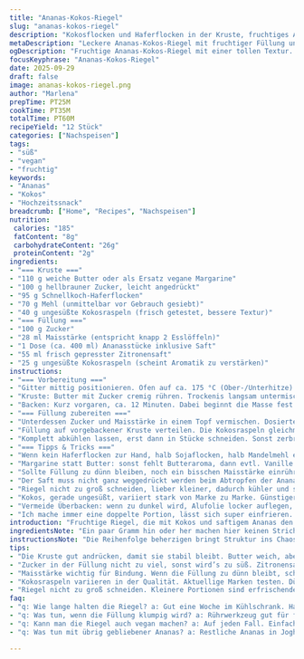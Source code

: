 ```yaml
---
title: "Ananas-Kokos-Riegel"
slug: "ananas-kokos-riegel"
description: "Kokosflocken und Haferflocken in der Kruste, fruchtiges Ananas-Topping mit einer leichten Zitronennote. Leicht modifizierte Mengen, Maisstärke bindet die Füllung, mildert austretenden Saft. Butter für Geschmack, aber wer will, kann vegane Margarine versuchen. Backzeiten etwas angepasst, lieber auf Festigkeit und Farbe achten. Statt Ananas zerdrückt mit Saft nun Ananasstücke für mehr Biss. Riegel lagern gut eine Woche im Kühlschrank, Feuchtigkeit bewahren dank luftdichtem Behälter."
metaDescription: "Leckere Ananas-Kokos-Riegel mit fruchtiger Füllung und knuspriger Kruste. Ideal für jeden Anlass, einfach vorbereiten und genießen."
ogDescription: "Fruchtige Ananas-Kokos-Riegel mit einer tollen Textur. Perfekt als Snack, einfach zuzubereiten und immer ein Hit."
focusKeyphrase: "Ananas-Kokos-Riegel"
date: 2025-09-29
draft: false
image: ananas-kokos-riegel.png
author: "Marlena"
prepTime: PT25M
cookTime: PT35M
totalTime: PT60M
recipeYield: "12 Stück"
categories: ["Nachspeisen"]
tags:
- "süß"
- "vegan"
- "fruchtig"
keywords:
- "Ananas"
- "Kokos"
- "Hochzeitssnack"
breadcrumb: ["Home", "Recipes", "Nachspeisen"]
nutrition: 
 calories: "185"
 fatContent: "8g"
 carbohydrateContent: "26g"
 proteinContent: "2g"
ingredients:
- "=== Kruste ==="
- "110 g weiche Butter oder als Ersatz vegane Margarine"
- "100 g hellbrauner Zucker, leicht angedrückt"
- "95 g Schnellkoch-Haferflocken"
- "70 g Mehl (unmittelbar vor Gebrauch gesiebt)"
- "40 g ungesüßte Kokosraspeln (frisch getestet, bessere Textur)"
- "=== Füllung ==="
- "100 g Zucker"
- "28 ml Maisstärke (entspricht knapp 2 Esslöffeln)"
- "1 Dose (ca. 400 ml) Ananasstücke inklusive Saft"
- "55 ml frisch gepresster Zitronensaft"
- "25 g ungesüßte Kokosraspeln (scheint Aromatik zu verstärken)"
instructions:
- "=== Vorbereitung ==="
- "Gitter mittig positionieren. Ofen auf ca. 175 °C (Ober-/Unterhitze) vorheizen. Idee: Papierstreifen in Auflaufform (20 cm quadratisch) legen, damit Riegel später leichter rausgehen."
- "Kruste: Butter mit Zucker cremig rühren. Trockenis langsam untermischen: Hafer, Mehl, Kokos. Nicht zu lange mixen, nur bis alles gerade bindet. Auf dem Boden des vorbereiteten Backrahmens verteilen, mit der Rückseite eines Löffels fest andrücken. Kruste soll dicht, aber nicht zu kompakt werden – die Kokosfäden geben Textur."
- "Backen: Kurz vorgaren, ca. 12 Minuten. Dabei beginnt die Masse fest zu werden, Oberfläche leicht bräunen sehen. Geruch von Butter und Hafer kommt auf – nicht verbrennen lassen!"
- "=== Füllung zubereiten ==="
- "Unterdessen Zucker und Maisstärke in einem Topf vermischen. Dosiertes Zitronensaft und Ananasstücke nebst Saft einrühren, keine Klümpchen. Ankochen, dann bei niedriger bis mittlerer Hitze unter ständigem Rühren halten, bis die Masse sichtbar eindickt. Es dauert locker 8 Minuten, viel aufpassen, Anbrennen an Rührkanten verhindern. Wenn klebrig, leicht durchsichtig, aber noch formbar, ist die Bindung erreicht."
- "Füllung auf vorgebackener Kruste verteilen. Die Kokosraspeln gleichmäßig drüberstreuen – sie werden beim zweiten Backvorgang goldbraun, Aroma verstärkt sich. Weiterbacken etwa 22 Minuten, bis die Oberfläche blubbert und der Rand die Kruste stabilisiert."
- "Komplett abkühlen lassen, erst dann in Stücke schneiden. Sonst zerbricht alles gern. Wichtig: Kühlschranklagerung verlängert Haltbarkeit, hält Riegel saftig und verhindert Schimmelbildung."
- "=== Tipps & Tricks ==="
- "Wenn kein Haferflocken zur Hand, halb Sojaflocken, halb Mandelmehl experimentieren. Kräuter oder Gewürze im Teig probierte ich mal – z. B. Kardamom – ungewöhnlich, aber für Fans aufregend."
- "Margarine statt Butter: sonst fehlt Butteraroma, dann evtl. Vanille mit rein für mehr Tiefe."
- "Sollte Füllung zu dünn bleiben, noch ein bisschen Maisstärke einrühren, nie abrupt zu viel erwärmen, sonst brennt’s schnell an!"
- "Der Saft muss nicht ganz weggedrückt werden beim Abtropfen der Ananas, gerade die Saftbasis gibt Konsistenz."
- "Riegel nicht zu groß schneiden, lieber kleiner, dadurch kühler und schneller verzehrfähig."
- "Kokos, gerade ungesüßt, variiert stark von Marke zu Marke. Günstigere Sorten schmecken oft weniger frisch, Kraftverlust im Backprozess beachten."
- "Vermeide Überbacken: wenn zu dunkel wird, Alufolie locker auflegen, sonst bitter."
- "Ich mache immer eine doppelte Portion, lässt sich super einfrieren. Auftauen reicht völlig für Geschmack und Textur."
introduction: "Fruchtige Riegel, die mit Kokos und saftigem Ananas den Gaumen reizen. Kruste aus Hafer und Kokos, ein bisschen knusprig, nicht zu süß. Statt der meist üblichen glatten Füllung nehmen wir Stücke — mehr Biss, überraschend anders. Wie oft blind nach Zeitwerk backen? Lieber aufs Gefühl hören: Wenn die Kruste Farbe annimmt und die Füllung blubbert, ist es Zeit. Die Zitronensäure balanciert die Süße perfekt aus, senkt den Zuckerschock. Ein bisschen Experiment und Liebe stecken hier drin, wie ich aus letzten Backflops lernte. Kühlschrank-Karenz eingeplant: Kühl jederzeit nachgereift, besser als stundenlang unbeaufsichtigt auf der Arbeitsplatte."
ingredientsNote: "Ein paar Gramm hin oder her machen hier keinen Strich durch die Rechnung, trotzdem Messer und Waage nicht ignorieren. Butter weich, aber nicht geschmolzen – ich knete gern mit den Fingern, so spüre ich die Konsistenz besser. Zucker gut portionieren, zu viel lässt die Kruste zu süß und kompakt werden. Die Haferflocken sollten frisch sein, weil alt schnell muffig riecht. Feuchte Umwelt bedeutet Kokos schnell klumpen. Zitronensaft frisch gepresst, kein Konzentrat. Die Maisstärke ist König für die Bindung, ersetzt nach Bedarf auch Kartoffelstärke. Ananas: Dose sollte möglichst leicht gesüßt, nicht in Sirup, damit nicht zu klebrig wird. Für Veganer vegane Butter und Agavendicksaft verwenden statt Zucker – das klappt gut, Abwandlung getestet."
instructionsNote: "Die Reihenfolge beherzigen bringt Struktur ins Chaos: Erst Kruste, dann Rest. Finger weg vom Ofen bei der Kruste vor dem Backen – pressen, aber nicht zu sehr. Die Füllung braucht Aufmerksamkeit, ständiges Rühren nicht vergessen, sonst brennt sie an. Probierte auch mal einen Spritzer Rum in die Füllung – ungewöhnlich, aber gibt Tiefe. Während zweitem Backen Abkühlgeruch am besten beachten: Wenn süß und buttrig, Kokos goldbraun, ist es genug. Unbedingt abkühlen lassen bevor geschnitten wird – sonst zerbröseln die Riegel. Lagerung in luftdichtem Behälter verlängert den Genuss, Kühlschrank hilft bei Frische und verhindert Feuchtigkeitsverlust."
tips:
- "Die Kruste gut andrücken, damit sie stabil bleibt. Butter weich, aber nicht flüssig. Zu fest drücken, dann wird sie nicht knusprig. Kruste vor dem Backen 12 Minuten backen, dann funktioniert es."
- "Zucker in der Füllung nicht zu viel, sonst wird’s zu süß. Zitronensaft hilft, die Süße zu balancieren. Ananasstücke statt Püree, gibt mehr Biss. Keine Angst, wenn’s klebrig wird – du hast es im Griff."
- "Maisstärke wichtig für Bindung. Wenn die Füllung zu dünn bleibt, schau nach, dass sie richtig eindickt. Ständiges Rühren nicht vergessen! Anbrennen vermeiden, das ist ein häufiges Problem."
- "Kokosraspeln variieren in der Qualität. Aktuellige Marken testen. Dünne Schichten verwenden. Prüfe beim Backen den Geruch, goldbraun ist der Punkt. Variieren geht – manchmal ein wenig Rum probieren für mehr Tiefe."
- "Riegel nicht zu groß schneiden. Kleinere Portionen sind erfrischender und lassen sich besser lagern. Den Kühlschrank nutzen, um die Frische zu bewahren. Fasse rasant die Haltbarkeit durch Vakuumverpackungen im Gefrierfach an."
faq:
- "q: Wie lange halten die Riegel? a: Gut eine Woche im Kühlschrank. Haltbarkeit steigerst du durch luftdichten Behälter. Einfrieren geht auch, Kälte bewahrt den Geschmack."
- "q: Was tun, wenn die Füllung klumpig wird? a: Rührwerkzeug gut für flüssige Zubereitung verwenden. Mit etwas mehr Flüssigkeit nachhelfen. Nicht zu lange erhitzen, ist wichtig."
- "q: Kann man die Riegel auch vegan machen? a: Auf jeden Fall. Einfache Umstellung mit Margarine und Agavendicksaft. Gleich die Konsistenz beachten, kann etwas variieren."
- "q: Was tun mit übrig gebliebener Ananas? a: Restliche Ananas in Joghurt oder in einem Salat verwenden. Sie passt gut zu Säften oder als Belag für einen Kuchen. Geniale Abwechslung."

---
```

